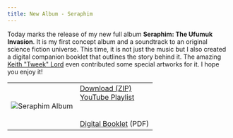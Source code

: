 ```yaml
---
title: New Album - Seraphim
---
```


<script>import {siteLink} from "$lib/constants";</script>

Today marks the release of my new full album **Seraphim: The Ufumuk Invasion**. It is my first concept album and a soundtrack to an original science fiction universe. This time, it is not just the music but I also created a digital companion booklet that outlines the story behind it. The amazing <a href="http://grey-skies.net/" target="_blank" rel="noopener">Keith "Tweek" Lord</a> even contributed some special artworks for it. I hope you enjoy it!

<table class="table table-meu text-center">
  <tbody>
    <tr>
      <td>
        <img src="/img/Seraphim.jpg" alt="Seraphim Album"/>
      </td>
      <td>
        <a href="{siteLink}/music/SeraphimAlbum.zip">Download (ZIP)</a><br>
        <a href="https://www.youtube.com/playlist?list=PLUjqzDMwxiRae7QXhUeobhWQC4lgu23Ra" target="_blank" rel="noopener">YouTube Playlist</a><br>
        <br><br>
        <a href="{siteLink}/dl/SeraphimBooklet.pdf" target="_blank" rel="noopener">Digital Booklet</a> (PDF)
      </td>
    </tr>
  </tbody>
</table>
